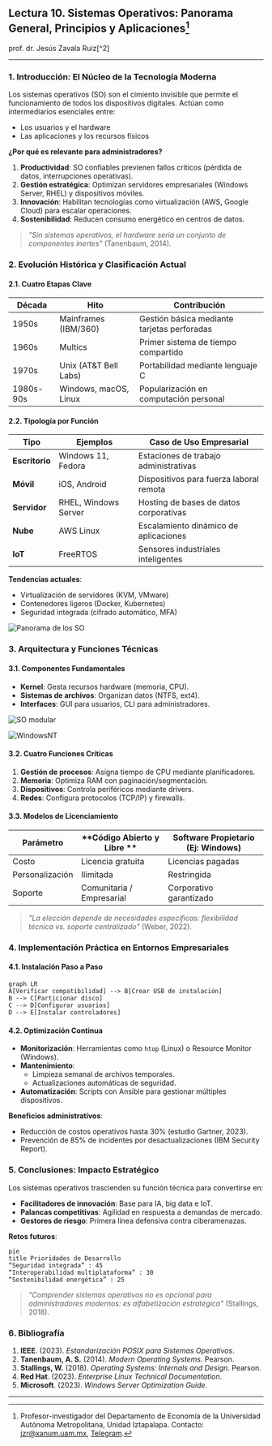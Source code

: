 ## **Lectura 10. Sistemas Operativos: Panorama General, Principios y Aplicaciones**[^1]

prof. dr. Jesús Zavala Ruiz[^2]

---

### **1. Introducción: El Núcleo de la Tecnología Moderna**  
Los sistemas operativos (SO) son el cimiento invisible que permite el funcionamiento de todos los dispositivos digitales. Actúan como intermediarios esenciales entre:  
- Los usuarios y el hardware  
- Las aplicaciones y los recursos físicos  

**¿Por qué es relevante para administradores?**  
1. **Productividad**: SO confiables previenen fallos críticos (pérdida de datos, interrupciones operativas).  
2. **Gestión estratégica**: Optimizan servidores empresariales (Windows Server, RHEL) y dispositivos móviles.  
3. **Innovación**: Habilitan tecnologías como virtualización (AWS, Google Cloud) para escalar operaciones.  
4. **Sostenibilidad**: Reducen consumo energético en centros de datos.  

> *"Sin sistemas operativos, el hardware sería un conjunto de componentes inertes"* (Tanenbaum, 2014).  

### **2. Evolución Histórica y Clasificación Actual**  
#### **2.1. Cuatro Etapas Clave**  
| Década | Hito                  | Contribución                                  |  
|--------|-----------------------|-----------------------------------------------|  
| 1950s  | Mainframes (IBM/360)  | Gestión básica mediante tarjetas perforadas   |  
| 1960s  | Multics               | Primer sistema de tiempo compartido           |  
| 1970s  | Unix (AT&T Bell Labs) | Portabilidad mediante lenguaje C              |  
| 1980s-90s | Windows, macOS, Linux | Popularización en computación personal        |  

#### **2.2. Tipología por Función**  
| **Tipo**         | **Ejemplos**        | **Caso de Uso Empresarial**                |  
|------------------|---------------------|--------------------------------------------|  
| **Escritorio**   | Windows 11, Fedora  | Estaciones de trabajo administrativas      |  
| **Móvil**        | iOS, Android        | Dispositivos para fuerza laboral remota    |  
| **Servidor**     | RHEL, Windows Server| Hosting de bases de datos corporativas     |  
| **Nube**         | AWS Linux           | Escalamiento dinámico de aplicaciones      |  
| **IoT**          | FreeRTOS            | Sensores industriales inteligentes         |  

**Tendencias actuales**:  
- Virtualización de servidores (KVM, VMware)  
- Contenedores ligeros (Docker, Kubernetes)  
- Seguridad integrada (cifrado automático, MFA)  

![Panorama de los SO](https://image.slidesharecdn.com/sistemasoperativosmapamental-131104064808-phpapp01/95/slide-2-1024.jpg)

### **3. Arquitectura y Funciones Técnicas**  
#### **3.1. Componentes Fundamentales**  
- **Kernel**: Gesta recursos hardware (memoria, CPU).  
- **Sistemas de archivos**: Organizan datos (NTFS, ext4).  
- **Interfaces**: GUI para usuarios, CLI para administradores.  

![SO modular](https://ull-esit-sistemas-operativos.github.io/ssoo-apuntes/so2324/media/C08-estructura/estructura_linux.svg) 

![WindowsNT](https://commons.wikimedia.org/wiki/File:Windows_2000_architecture.svg) 

#### **3.2. Cuatro Funciones Críticas**  
1. **Gestión de procesos**: Asigna tiempo de CPU mediante planificadores.  
2. **Memoria**: Optimiza RAM con paginación/segmentación.  
3. **Dispositivos**: Controla periféricos mediante drivers.  
4. **Redes**: Configura protocolos (TCP/IP) y firewalls.  

#### **3.3. Modelos de Licenciamiento**  
| **Parámetro**      | **Código Abierto y Libre    ** | **Software Propietario (Ej: Windows)** |  
|--------------------|--------------------------------|----------------------------------------|  
| Costo              | Licencia gratuita              | Licencias pagadas                      |  
| Personalización    | Ilimitada                      | Restringida                            |  
| Soporte            | Comunitaria / Empresarial      | Corporativo garantizado               |  

> *"La elección depende de necesidades específicas: flexibilidad técnica vs. soporte centralizado"* (Weber, 2022).  

### **4. Implementación Práctica en Entornos Empresariales**  
#### **4.1. Instalación Paso a Paso**  
```mermaid
graph LR
A[Verificar compatibilidad] --> B[Crear USB de instalación]
B --> C[Particionar disco]
C --> D[Configurar usuarios]
D --> E[Instalar controladores]
```

#### **4.2. Optimización Continua**  
- **Monitorización**: Herramientas como `htop` (Linux) o Resource Monitor (Windows).  
- **Mantenimiento**:  
  - Limpieza semanal de archivos temporales.  
  - Actualizaciones automáticas de seguridad.  
- **Automatización**: Scripts con Ansible para gestionar múltiples dispositivos.  

**Beneficios administrativos**:  
- Reducción de costos operativos hasta 30% (estudio Gartner, 2023).  
- Prevención de 85% de incidentes por desactualizaciones (IBM Security Report).  

### **5. Conclusiones: Impacto Estratégico**  
Los sistemas operativos trascienden su función técnica para convertirse en:  
- **Facilitadores de innovación**: Base para IA, big data e IoT.  
- **Palancas competitivas**: Agilidad en respuesta a demandas de mercado.  
- **Gestores de riesgo**: Primera línea defensiva contra ciberamenazas.  

**Retos futuros**:  
```mermaid
pie
title Prioridades de Desarrollo
“Seguridad integrada” : 45
“Interoperabilidad multiplataforma” : 30
“Sostenibilidad energética” : 25
```

> *"Comprender sistemas operativos no es opcional para administradores modernos: es alfabetización estratégica"* (Stallings, 2018).  

### **6. Bibliografía**  
1. **IEEE**. (2023). *Estandarización POSIX para Sistemas Operativos*.  
2. **Tanenbaum, A. S.** (2014). *Modern Operating Systems*. Pearson.  
3. **Stallings, W.** (2018). *Operating Systems: Internals and Design*. Pearson.  
4. **Red Hat**. (2023). *Enterprise Linux Technical Documentation*.  
5. **Microsoft**. (2023). *Windows Server Optimization Guide*.  

--- 

[^1]: Profesor-investigador del Departamento de Economía de la Universidad Autónoma Metropolitana, Unidad Iztapalapa. Contacto: [jzr@xanum.uam.mx](mailto:jzr@xanum.uam.mx), [Telegram](https://t.me/jzavalar).
